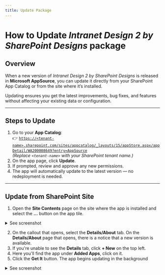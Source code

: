 ```yaml
---
title: Update Package
---
```

# How to Update *Intranet Design 2 by SharePoint Designs* package

## Overview

When a new version of *Intranet Design 2 by SharePoint Designs* is released in **Microsoft AppSource**, you can update it directly from your SharePoint App Catalog or from the site where it’s installed.  

Updating ensures you get the latest improvements, bug fixes, and features without affecting your existing data or configuration.

- - -

## Steps to Update

1. Go to your **App Catalog**:\
   👉 [`https://<tenant-name>.sharepoint.com/sites/appcatalog/_layouts/15/appStore.aspx/appDetail/WA200008649?entry=AppSource`](https://`<tenant-name>`.sharepoint.com/sites/appcatalog/_layouts/15/appStore.aspx/appDetail/WA200008649?entry=AppSource)\
   *(Replace `<tenant-name>` with your SharePoint tenant name.)*
2. On the app page, click **Update**.  
3. If prompted, review and approve any new permissions.  
4. The app will automatically update to the latest version — no redeployment is needed.  

- - -

## Update from SharePoint Site

1. Open the **Site Contents** page on the site where the app is installed and select the **...** button on the app tile.

<details>
<summary>See screenshot</summary>

![details](assets/appdetails.png)

</details>

2. On the callout that opens, select the **Details/About** tab. On the **Details/About** page that opens, there is a notice that a new version is available.  
3. If you're unable to see the **Details** tab, click **+ New** on the top left.  
4. Here you'll find the app under **Added Apps**, click on it.  
5. Click the **Get It** button. The app begins updating in the background

<details>
<summary>See screenshot</summary>

![details](assets/getitnow.png)

</details>
